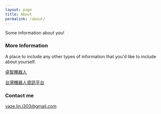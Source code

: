 ```yaml
---
layout: page
title: About
permalink: /about/
---
```


Some information about you!

### More Information

A place to include any other types of information that you'd like to include about yourself.

[卓智機器人](http://www.wtech.com.tw/)

[台灣機器人資訊平台](http://forum.wtech.com.tw/)

### Contact me

[yaze.lin.j303@gmail.com](mailto:yaze.lin.j303@gmail.com)